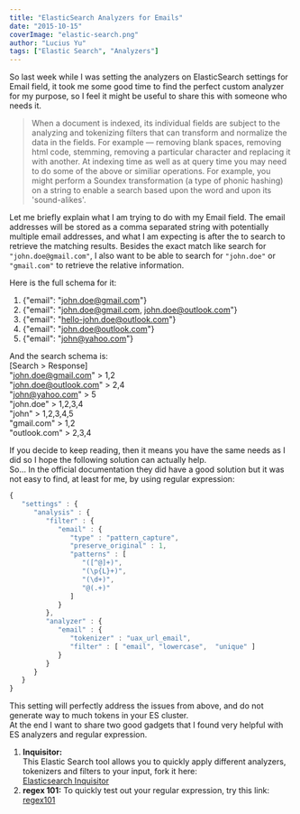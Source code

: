 ```yaml
---
title: "ElasticSearch Analyzers for Emails"
date: "2015-10-15"
coverImage: "elastic-search.png"
author: "Lucius Yu"
tags: ["Elastic Search", "Analyzers"]
---
```


So last week while I was setting the analyzers on ElasticSearch settings for Email field, it took me some good time to find the perfect custom analyzer for my purpose, so I feel it might be useful to share this with someone who needs it.


> When a document is indexed, its individual fields are subject to the analyzing and tokenizing filters that can transform and normalize the data in the fields. For example — removing blank spaces, removing html code, stemming, removing a particular character and replacing it with another. At indexing time as well as at query time you may need to do some of the above or similiar operations. For example, you might perform a Soundex transformation (a type of phonic hashing) on a string to enable a search based upon the word and upon its 'sound-alikes'.

Let me briefly explain what I am trying to do with my Email field. The email addresses will be stored as a comma separated string with potentially multiple email addresses, and what I am expecting is after the to search to retrieve the matching results. Besides the exact match like search for `"john.doe@gmail.com"`, I also want to be able to search for `"john.doe"` or `"gmail.com"` to retrieve the relative information.

Here is the full schema for it:

   1. {"email": "john.doe@gmail.com"}
   2. {"email": "john.doe@gmail.com, john.doe@outlook.com"}
   3. {"email": "hello-john.doe@outlook.com"}
   4. {"email": "john.doe@outlook.com"}
   5. {"email": "john@yahoo.com"}

And the search schema is:  
\[Search > Response\]  
"john.doe@gmail.com" > 1,2  
"john.doe@outlook.com" > 2,4  
"john@yahoo.com" > 5  
"john.doe" > 1,2,3,4  
"john" > 1,2,3,4,5  
"gmail.com" > 1,2  
"outlook.com" > 2,3,4

If you decide to keep reading, then it means you have the same needs as I did so I hope the following solution can actually help.  
So... In the official documentation they did have a good solution but it was not easy to find, at least for me, by using regular expression:

```js
{
   "settings" : {
      "analysis" : {
         "filter" : {
            "email" : {
               "type" : "pattern_capture",
               "preserve_original" : 1,
               "patterns" : [
                  "([^@]+)",
                  "(\p{L}+)",
                  "(\d+)",
                  "@(.+)"
               ]
            }
         },
         "analyzer" : {
            "email" : {
               "tokenizer" : "uax_url_email",
               "filter" : [ "email", "lowercase",  "unique" ]
            }
         }
      }
   }
}
```

  
This setting will perfectly address the issues from above, and do not generate way to much tokens in your ES cluster.  
At the end I want to share two good gadgets that I found very helpful with ES analyzers and regular expression.

1. **Inquisitor:**  
    This Elastic Search tool allows you to quickly apply different analyzers, tokenizers and filters to your input, fork it here:  
    [Elasticsearch Inquisitor](https://github.com/polyfractal/elasticsearch-inquisitor)
2. **regex 101:** 
    To quickly test out your regular expression, try this link: [regex101](https://regex101.com/)
